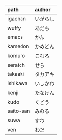 |path|author
|:--|:--
|igachan|いがらし
|wuffy|あだち
|emacs|かん
|kamedon|かめどん
|komuro|こむろ
|seratch|せら
|takaaki|タカアキ
|ishikawa|いしかわ
|kenji|たなけん
|kudo|くどう
|saito-san|みのる
|suwa|すわ
|ven|わだ
